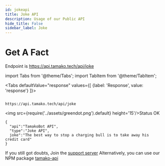 ```yaml
---
id: jokeapi
title: Joke API
description: Usage of our Public API
hide_title: False
sidebar_label: Joke
---
```


# Get A Fact
Endpoint is
https://api.tamako.tech/api/joke

import Tabs from '@theme/Tabs';
import TabItem from '@theme/TabItem';

<Tabs
  defaultValue="response"
  values={[
    {label: 'Response', value: 'response'}
  ]}>

  <TabItem value="response">

  ```

  https://api.tamako.tech/api/joke

  ```

  <img src={require('../assets/greendot.png').default} height='15'/>Status OK

```
{
  "api":"TamakoBot API",
  "type":"Joke API",
  joke":"The best way to stop a charging bull is to take away his credit card"
}
```
  </TabItem>
</Tabs>

If you still got doubts, Join the [support server](https://support.tamako.tech/)
Alternatively, you can use our NPM package [tamako-api](https://www.npmjs.com/package/tamako-api)
